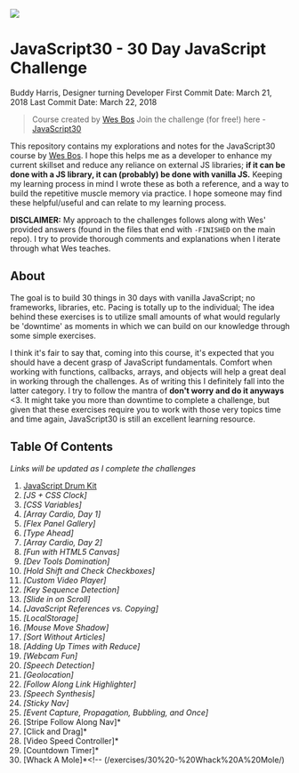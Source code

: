 ![](https://javascript30.com/images/JS3-social-share.png)

# JavaScript30 - 30 Day JavaScript Challenge

Buddy Harris, Designer turning Developer
First Commit Date: March 21, 2018
Last Commit Date: March 22, 2018

> Course created by [Wes Bos](https://github.com/wesbos)
> Join the challenge (for free!) here - [JavaScript30](https://javascript30.com/account)

This repository contains my explorations and notes for the JavaScript30 course by
  [Wes Bos](//github.com/wesbos). I hope this helps me as a developer to enhance my current skillset and reduce any reliance on external JS libraries; **if it can be done with a JS library,
  it can (probably) be done with vanilla JS.** Keeping my learning process in mind I wrote these as both a reference, and a way to build the repetitive muscle memory via practice. I hope someone may find these helpful/useful and can relate to my learning process.

**DISCLAIMER:** My approach to the challenges follows along with Wes' provided answers (found in
  the files that end with `-FINISHED` on the main repo). I try to provide thorough comments and explanations when I iterate through what Wes teaches. 

## About

The goal is to build 30 things in 30 days with vanilla JavaScript; no frameworks, libraries, etc.
  Pacing is totally up to the individual; The idea behind these exercises is to utilize small amounts of what would regularly be 'downtime' as moments in which we can build on our knowledge through some simple exercises.

I think it's fair to say that, coming into this course, it's expected that you should have a decent grasp of JavaScript fundamentals. Comfort when working with functions, callbacks, arrays,
and objects will help a great deal in working through the challenges. As of writing this I definitely fall into the latter category. I try to follow the mantra of **don't worry and do it anyways** &lt;3. It might take you more than downtime to complete a challenge, but given that these exercises require you to work with those very topics time and time again, JavaScript30 is still an excellent learning resource.

## Table Of Contents

*Links will be updated as I complete the challenges*

1.  [JavaScript Drum Kit](/exercises/01%20-%20JavaScript%20Drum%20Kit)
2.  *[JS + CSS Clock]*<!-- (/exercises/02%20-%20JS%20%2B%20CSS%20Clock) -->
3.  *[CSS Variables]*<!-- (/exercises/03%20-%20CSS%20Variables) -->
4.  *[Array Cardio, Day 1]*<!-- (/exercises/04%20-%20Array%20Cardio%20Day%201/) -->
5.  *[Flex Panel Gallery]*<!-- (/exercises/05%20-%20Flex%20Panel%20Gallery/) -->
6.  *[Type Ahead]*<!-- (/exercises/06%20-%20Type%20Ahead/) -->
7.  *[Array Cardio, Day 2]*<!-- (/exercises/07%20-%20Array%20Cardio%20Day%202/) -->
8.  *[Fun with HTML5 Canvas]*<!-- (/exercises/08%20-%20Fun%20with%20HTML5%20Canvas/) -->
9.  *[Dev Tools Domination]*<!-- (/exercises/09%20-%20DevTools%20Domination/) -->
10. *[Hold Shift and Check Checkboxes]*<!-- (/exercises/10%20-%20Hold%20Shift%20and%20Check%20Checkboxes/) -->
11. *[Custom Video Player]*<!-- (/exercises/11%20-%20Custom%20Video%20Player/) -->
12. *[Key Sequence Detection]*<!-- (/exercises/12%20-%20Key%20Sequence%20Detection/) -->
13. *[Slide in on Scroll]*<!-- (/exercises/13%20-%20Slide%20in%20on%20Scroll/) -->
14. *[JavaScript References vs. Copying]*<!-- (/exercises/14%20-%20JavaScript%20References%20VS%20Copying) -->
15. *[LocalStorage]*<!-- (/exercises/15%20-%20LocalStorage/) -->
16. *[Mouse Move Shadow]*<!-- (/exercises/16%20-%20Mouse%20Move%20Shadow/) -->
17. *[Sort Without Articles]*<!-- (/exercises/17%20-%20Sort%20Without%20Articles/) -->
18. *[Adding Up Times with Reduce]*<!-- (/exercises/18%20-%20Adding%20Up%20Times%20with%20Reduce/) -->
19. *[Webcam Fun]*<!-- (/exercises/19%20-%20Webcam%20Fun/) -->
20. *[Speech Detection]*<!-- (/exercises/20%20-%20Speech%20Detection/) -->
21. *[Geolocation]*<!-- (/exercises/21%20-%20Geolocation/) -->
22. *[Follow Along Link Highlighter]*<!-- (/exercises/22%20-%20Follow%20Along%20Link%20Highlighter/) -->
23. *[Speech Synthesis]*<!-- (/exercises/23%20-%20Speech%20Synthesis/) -->
24. *[Sticky Nav]*<!-- (/exercises/24%20-%20Sticky%20Nav/) -->
25. *[Event Capture, Propagation, Bubbling, and Once]*<!-- (/exercises/25%20-%20Event%20Capture,%20Propagation,%20Bubbling%20and%20Once/) -->
26. [Stripe Follow Along Nav]*<!-- (/exercises/26%20-%20Stripe%20Follow%20Along%20Nav/) -->
27. [Click and Drag]*<!-- (/exercises/27%20-%20Click%20and%20Drag/) -->
28. [Video Speed Controller]*<!-- (/exercises/28%20-%20Video%20Speed%20Controller/) -->
29. [Countdown Timer]*<!-- (/exercises/29%20-%20Countdown%20Timer/) -->
30. [Whack A Mole]*<!-- (/exercises/30%20-%20Whack%20A%20Mole/)
